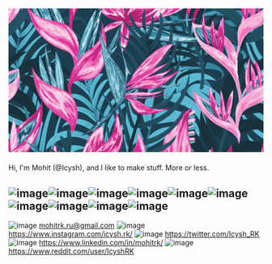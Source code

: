 [![Header](https://github.com/Icysh/Icysh/blob/d967d78b8d2271a9b0a769154fad2c42b254d2f3/cover.png "Header")](https://icysh.github.io/)
---
Hi,
I'm Mohit (@Icysh), and I like to make stuff. More or less.

![image](https://img.shields.io/badge/Python-3776AB?style=for-the-badge&logo=python&logoColor=white)![image](https://img.shields.io/badge/HTML5-E34F26?style=for-the-badge&logo=html5&logoColor=white)![image](https://img.shields.io/badge/CSS3-1572B6?style=for-the-badge&logo=css3&logoColor=white)![image](https://img.shields.io/badge/JavaScript-323330?style=for-the-badge&logo=javascript&logoColor=F7DF1E)![image](https://img.shields.io/badge/C%23-239120?style=for-the-badge&logo=c-sharp&logoColor=white)![image](https://img.shields.io/badge/TensorFlow-FF6F00?style=for-the-badge&logo=TensorFlow&logoColor=white)![image](https://img.shields.io/badge/Keras-D00000?style=for-the-badge&logo=Keras&logoColor=white)![image](https://img.shields.io/badge/Rust-black?style=for-the-badge&logo=rust&logoColor=#E57324)![image](https://img.shields.io/badge/Node.js-339933?style=for-the-badge&logo=nodedotjs&logoColor=white)![image](https://img.shields.io/badge/.NET-512BD4?style=for-the-badge&logo=dotnet&logoColor=white)
---

![image](https://img.shields.io/badge/Gmail-D14836?style=for-the-badge&logo=gmail&logoColor=white) mohitrk.ru@gmail.com
![image](https://img.shields.io/badge/Instagram-E4405F?style=for-the-badge&logo=instagram&logoColor=white) https://www.instagram.com/icysh.rk/
![image](https://img.shields.io/badge/Twitter-1DA1F2?style=for-the-badge&logo=twitter&logoColor=white) https://twitter.com/Icysh_RK
![image](https://img.shields.io/badge/LinkedIn-0077B5?style=for-the-badge&logo=linkedin&logoColor=white) https://www.linkedin.com/in/mohitrk/
![image](https://img.shields.io/badge/Reddit-FF4500?style=for-the-badge&logo=reddit&logoColor=white) https://www.reddit.com/user/IcyshRK
